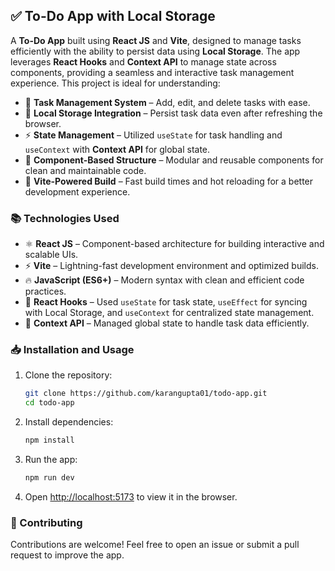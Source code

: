 ## ✅ To-Do App with Local Storage

A **To-Do App** built using **React JS** and **Vite**, designed to manage tasks efficiently with the ability to persist data using **Local Storage**. The app leverages **React Hooks** and **Context API** to manage state across components, providing a seamless and interactive task management experience. This project is ideal for understanding:

- 📝 **Task Management System** – Add, edit, and delete tasks with ease.  
- 💾 **Local Storage Integration** – Persist task data even after refreshing the browser.  
- ⚡️ **State Management** – Utilized `useState` for task handling and `useContext` with **Context API** for global state.  
- 🧩 **Component-Based Structure** – Modular and reusable components for clean and maintainable code.  
- 🚀 **Vite-Powered Build** – Fast build times and hot reloading for a better development experience.  

### 📚 Technologies Used
- ⚛️ **React JS** – Component-based architecture for building interactive and scalable UIs.  
- ⚡️ **Vite** – Lightning-fast development environment and optimized builds.  
- 🔥 **JavaScript (ES6+)** – Modern syntax with clean and efficient code practices.  
- 🧠 **React Hooks** – Used `useState` for task state, `useEffect` for syncing with Local Storage, and `useContext` for centralized state management.  
- 📡 **Context API** – Managed global state to handle task data efficiently.  

### 📥 Installation and Usage
1. Clone the repository:
   ```bash
   git clone https://github.com/karangupta01/todo-app.git
   cd todo-app
   ```

2. Install dependencies:
   ```bash
   npm install
   ```

3. Run the app:
   ```bash
   npm run dev
   ```

4. Open [http://localhost:5173](http://localhost:5173) to view it in the browser.

### 🤝 Contributing
Contributions are welcome! Feel free to open an issue or submit a pull request to improve the app.
